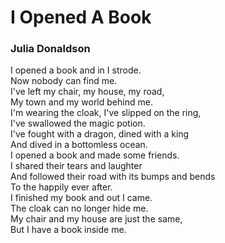 # I Opened A Book  
  
### Julia Donaldson  
  
I opened a book and in I strode.  
Now nobody can find me.  
I've left my chair, my house, my road,  
My town and my world behind me.  
I'm wearing the cloak, I've slipped on the ring,  
I've swallowed the magic potion.  
I've fought with a dragon, dined with a king  
And dived in a bottomless ocean.  
I opened a book and made some friends.  
I shared their tears and laughter  
And followed their road with its bumps and bends  
To the happily ever after.  
I finished my book and out I came.  
The cloak can no longer hide me.  
My chair and my house are just the same,  
But I have a book inside me.  
  
